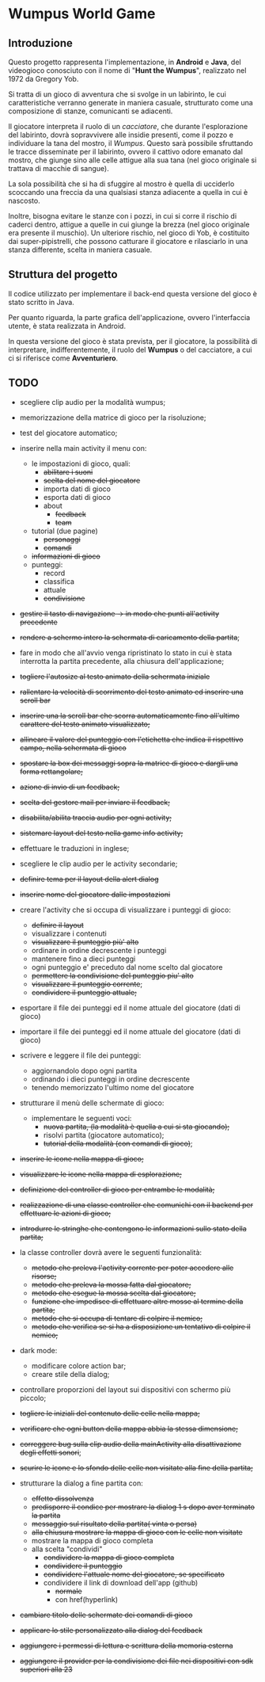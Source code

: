 # Wumpus World Game

## Introduzione

Questo progetto rappresenta l'implementazione, in **Android** e **Java**, del videogioco conosciuto con il nome di "**Hunt the Wumpus**", realizzato nel 1972 da Gregory Yob.

Si tratta di un gioco di avventura che si svolge in un labirinto, le cui caratteristiche verranno generate in maniera casuale, strutturato come una composizione di stanze, comunicanti se adiacenti.

Il giocatore interpreta il ruolo di un *cacciatore*, che durante l'esplorazione del labirinto, dovrà sopravvivere alle insidie presenti, come il pozzo e individuare la tana del mostro, il *Wumpus*. Questo sarà possibile sfruttando le tracce disseminate per il labirinto, ovvero il cattivo odore emanato dal mostro, che giunge sino alle celle attigue alla sua tana (nel gioco originale si trattava di macchie di sangue).

La sola possibilità che si ha di sfuggire al mostro è quella di ucciderlo scoccando una freccia da una qualsiasi stanza adiacente a quella in cui è nascosto.

Inoltre, bisogna evitare le stanze con i pozzi, in cui si corre il rischio di caderci dentro, attigue a quelle in cui giunge la brezza (nel gioco originale era presente il muschio). Un ulteriore rischio, nel gioco di Yob, è costituito dai super-pipistrelli, che possono catturare il giocatore e rilasciarlo in una stanza differente, scelta in maniera casuale.



## Struttura del progetto

Il codice utilizzato per implementare il back-end questa versione del gioco è stato scritto in Java.

Per quanto riguarda, la parte grafica dell'applicazione, ovvero l'interfaccia utente, è stata realizzata in Android.

In questa versione del gioco è stata prevista, per il giocatore, la possibilità di interpretare, indifferentemente, il ruolo del **Wumpus** o del cacciatore, a cui ci si riferisce come **Avventuriero**.



## TODO

- scegliere clip audio per la modalità wumpus;

- memorizzazione della matrice di gioco per la risoluzione;

- test del giocatore automatico;

- inserire nella main activity il menu con:
  - le impostazioni di gioco, quali:
    - ~~abilitare i suoni~~
    - ~~scelta del nome del giocatore~~
    - importa dati di gioco
    - esporta dati di gioco
    - about
      - ~~feedback~~
      - ~~team~~
  - tutorial (due pagine)
    - ~~personaggi~~
    - ~~comandi~~
  - ~~informazioni di gioco~~
  - punteggi:
    - record
    - classifica
    - attuale
    - ~~condivisione~~
  
- ~~gestire il tasto di navigazione -> in modo che punti all'activity precedente~~

- ~~rendere a schermo intero la schermata di caricamento della partita~~;

- fare in modo che all'avvio venga ripristinato lo stato in cui è stata interrotta la partita precedente, alla chiusura dell'applicazione;

- ~~togliere l'autosize al testo animato della schermata iniziale~~

- ~~rallentare la velocità di scorrimento del testo animato ed inserire una scroll bar~~

- ~~inserire una la scroll bar che scorra automaticamente fino all'ultimo carattere del testo animato visualizzato;~~

- ~~allineare il valore del punteggio con l'etichetta che indica il rispettivo campo, nella schermata di gioco~~

- ~~spostare la box dei messaggi sopra la matrice di gioco e dargli una forma rettangolare;~~

- ~~azione di invio di un feedback;~~

- ~~scelta del gestore mail per inviare il feedback;~~

- ~~disabilita/abilita traccia audio per ogni activity;~~

- ~~sistemare layout del testo nella game info activity;~~

- effettuare le traduzioni in inglese;

- scegliere le clip audio per le activity secondarie;

- ~~definire tema per il layout della alert dialog~~

- ~~inserire nome del giocatore dalle impostazioni~~

- creare l'activity che si occupa di visualizzare i punteggi di gioco:
  - ~~definire il layout~~
  - visualizzare i contenuti
  - ~~visualizzare il punteggio più' alto~~
  - ordinare in ordine decrescente i punteggi
  - mantenere fino a dieci punteggi
  - ogni punteggio e' preceduto dal nome scelto dal giocatore
  - ~~permettere la condivisione del punteggio piu' alto~~
  - ~~visualizzare il punteggio corrente~~;
  - ~~condividere il punteggio attuale;~~
  
- esportare il file dei punteggi ed il nome attuale del giocatore (dati di gioco)

- importare il file dei punteggi ed il nome attuale del giocatore (dati di gioco)

- scrivere e leggere il file dei punteggi:
  - aggiornandolo dopo ogni partita
  - ordinando i dieci punteggi in ordine decrescente
  - tenendo memorizzato l'ultimo nome del giocatore
  
- strutturare il menù delle schermate di gioco:
  - implementare le seguenti voci:
    - ~~nuova partita, (la modalità è quella a cui si sta giocando);~~
    - risolvi partita (giocatore automatico);
    - ~~tutorial della modalità (con comandi di gioco)~~;
  
- ~~inserire le icone nella mappa di gioco;~~

- ~~visualizzare le icone nella mappa di esplorazione;~~

- ~~definizione del controller di gioco per entrambe le modalità;~~

- ~~realizzazione di una classe controller che comunichi con il backend per effettuare le azioni di gioco;~~

- ~~introdurre le stringhe che contengono le informazioni sullo stato della partita;~~

- la classe controller dovrà avere le seguenti funzionalità:
  - ~~metodo che preleva l'activity corrente per poter accedere alle risorse;~~
  - ~~metodo che preleva la mossa fatta dal giocatore;~~
  - ~~metodo che esegue la mossa scelta dal giocatore;~~
  - ~~funzione che impedisce di effettuare altre mosse al termine della partita;~~
  - ~~metodo che si occupa di tentare di colpire il nemico;~~
  - ~~metodo che verifica se si ha a disposizione un tentativo di colpire il nemico;~~
  
- dark mode:
  - modificare colore action bar;
  - creare stile della dialog;
  
- controllare proporzioni del layout sui dispositivi con schermo più piccolo;

- ~~togliere le iniziali del contenuto delle celle nella mappa;~~

- ~~verificare che ogni button della mappa abbia la stessa dimensione;~~

- ~~correggere bug sulla clip audio della mainActivity alla disattivazione degli effetti sonori~~;

- ~~scurire le icone e lo sfondo delle celle non visitate alla fine della partita;~~

- strutturare la dialog a fine partita con:

  - ~~effetto dissolvenza~~
  - ~~predisporre il condice per mostrare la dialog 1 s dopo aver terminato la partita~~
  - ~~messaggio sul risultato della partita( vinta o persa)~~
  - ~~alla chiusura mostrare la mappa di gioco con le celle non visitate~~
  - mostrare la mappa di gioco completa
  - alla scelta "condividi"
    - ~~condividere la mappa di gioco completa~~
    - ~~condividere il punteggio~~ 
    - ~~condividere l'attuale nome del giocatore, se specificato~~
    - condividere il link di download dell'app (github)
      - ~~normale~~
      - con href(hyperlink)

- ~~cambiare titolo delle schermate dei comandi di gioco~~

- ~~applicare lo stile personalizzato alla dialog del feedback~~

- ~~aggiungere i permessi di lettura e scrittura della memoria esterna~~

- ~~aggiungere il provider per la condivisione dei file nei dispositivi con sdk superiori alla 23~~

  
